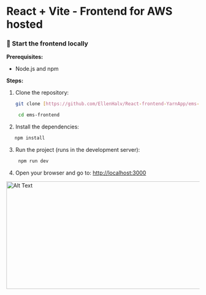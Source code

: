 # React + Vite - Frontend for AWS hosted 

### :rocket: Start the frontend locally

**Prerequisites:**
* Node.js and npm

**Steps:**

1. Clone the repository:
   ```bash
   git clone [https://github.com/EllenHalv/React-frontend-YarnApp/ems-frontend.git](https://github.com/EllenHalv/React-frontend-YarnApp/ems-frontend.git)
   
    cd ems-frontend
    ```
2. Install the dependencies:
```bash
   npm install
   ```
3. Run the project (runs in the development server):
   ```bash
    npm run dev
    ```
4. Open your browser and go to:
   [http://localhost:3000](http://localhost:3000)

<img src="images/front-end/Screenshot 2024-02-19 142904.png" alt="Alt Text" style="width: 650px; height: 280px;">

